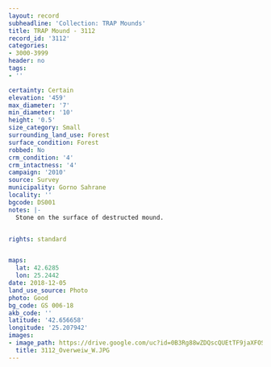 ```yaml
---
layout: record
subheadline: 'Collection: TRAP Mounds'
title: TRAP Mound - 3112
record_id: '3112'
categories:
- 3000-3999
header: no
tags:
- ''

certainty: Certain
elevation: '459'
max_diameter: '7'
min_diameter: '10'
height: '0.5'
size_category: Small
surrounding_land_use: Forest
surface_condition: Forest
robbed: No
crm_condition: '4'
crm_intactness: '4'
campaign: '2010'
source: Survey
municipality: Gorno Sahrane
locality: ''
bgcode: DS001
notes: |-
  Stone on the surface of destructed mound.


rights: standard


maps:
  lat: 42.6285
  lon: 25.2442
date: 2018-12-05
land_use_source: Photo
photo: Good
bg_code: GS 006-18
akb_code: ''
latitude: '42.656658'
longitude: '25.207942'
images:
- image_path: https://drive.google.com/uc?id=0B3Rg88wZDQscQUEtTF9jaXFOSjg
  title: 3112_Overweiw_W.JPG
---
```

